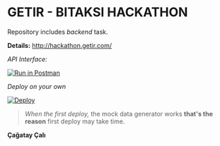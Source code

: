 # GETIR - BITAKSI HACKATHON

Repository includes *backend* task.

**Details:**
http://hackathon.getir.com/

*API Interface:*

[![Run in Postman](https://run.pstmn.io/button.svg)](https://app.getpostman.com/run-collection/e0c845680708b6d9abfc)

*Deploy on your own*

[![Deploy](https://www.herokucdn.com/deploy/button.svg)](https://heroku.com/deploy?template=https://github.com/cagataycali/getir-hackaton)

> *When the first deploy,* the mock data generator works **that's the reason** first deploy may take time.


**Çağatay Çalı**
